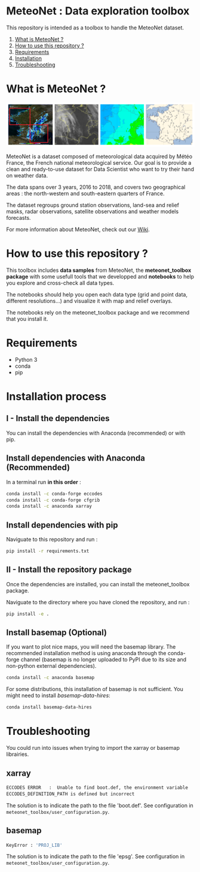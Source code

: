 # MeteoNet : Data exploration toolbox

This repository is intended as a toolbox to handle the MeteoNet dataset. 

1. [What is MeteoNet ?](#meteonet)
2. [How to use this repository ?](#description)
3. [Requirements](#requirements)
4. [Installation](#installation)
5. [Troubleshooting](#troubleshooting)

# What is MeteoNet ?<a name="meteonet"></a>

![imageMeteoNet](MeteoNet.PNG "Example of MeteoNet data")

MeteoNet is a dataset composed of meteorological data acquired by Météo France, the French national meteorological service. Our goal is to provide a clean and ready-to-use dataset for Data Scientist who want to try their hand on weather data.

The data spans over 3 years, 2016 to 2018, and covers two geographical areas : the north-western and south-eastern quarters of France.

The dataset regroups ground station observations, land-sea and relief masks, radar observations, satellite observations and weather models forecasts.

For more information about MeteoNet, check out our [Wiki](http://gitlab.meteo.fr/deep_learning/data_exploration/wikis/Home).


# How to use this repository ?<a name="description"></a>

This toolbox includes **data samples** from MeteoNet, the **meteonet_toolbox package** with some usefull tools that we developped and **notebooks** to help you explore and cross-check all data types.

The notebooks should help you open each data type (grid and point data, different resolutions...) and visualize it with map and relief overlays.

The notebooks rely on the meteonet_toolbox package and we recommend that you install it.


# Requirements <a name="requirements"></a>

* Python 3
* conda
* pip

# Installation process <a name="installation"></a>

## I - Install the dependencies

You can install the dependencies with Anaconda (recommended) or with pip.

## Install dependencies with Anaconda (Recommended) 


In a terminal run **in this order** :

```sh
conda install -c conda-forge eccodes
conda install -c conda-forge cfgrib
conda install -c anaconda xarray
```

## Install dependencies with pip

Naviguate to this repository and run :
```sh
pip install -r requirements.txt 
```

## II - Install the repository package

Once the dependencies are installed, you can install the meteonet_toolbox package.

Naviguate to the directory where you have cloned the repository, and run :

```sh
pip install -e .
```

## Install basemap (Optional)

If you want to plot nice maps, you will need the basemap library. The recommended installation method is using anaconda through the conda-forge channel (basemap is no longer uploaded to PyPI due to its size and non-python external dependencies).

```sh
conda install -c anaconda basemap
```

For some distributions, this installation of basemap is not sufficient. 
You might need to install *basemap-data-hires*:

```sh
conda install basemap-data-hires
```

# Troubleshooting <a name="troubleshooting"></a>

You could run into issues when trying to import the xarray or basemap librairies. 

## xarray

```sh
ECCODES ERROR   :  Unable to find boot.def, the environment variable 
ECCODES_DEFINITION_PATH is defined but incorrect
```

The solution is to indicate the path to the file 'boot.def'. See configuration in ```meteonet_toolbox/user_configuration.py```.

## basemap

```sh
KeyError : 'PROJ_LIB'
```

The solution is to indicate the path to the file 'epsg'. See configuration in ```meteonet_toolbox/user_configuration.py```.


